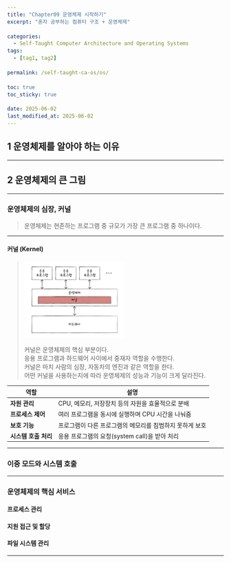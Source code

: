 ```yaml
---
title: "Chapter09 운영체제 시작하기"
excerpt: "혼자 공부하는 컴퓨터 구조 + 운영체제"

categories:
  - Self-Taught Computer Architecture and Operating Systems
tags:
  - [tag1, tag2]

permalink: /self-taught-ca-os/os/

toc: true
toc_sticky: true

date: 2025-06-02
last_modified_at: 2025-06-02
---
```



## 1 운영체제를 알아야 하는 이유

***
  
## 2 운영체제의 큰 그림 

***

### 운영체제의 심장, 커널

> 운영체제는 현존하는 프로그램 중 규모가 가장 큰 프로그램 중 하나이다.       

***

#### 커널 (Kernel)

> <img src="https://github.com/projectmiluju/projectmiluju.github.io/blob/master/assets/images/42.png?raw=true" width="50%" height="50%" alt="커널">     
>
> 커널은 운영체제의 핵심 부분이다.    
> 응용 프로그램과 하드웨어 사이에서 중재자 역할을 수행한다.      
> 커널은 마치 사람의 심장, 자동차의 엔진과 같은 역할을 한다.        
> 어떤 커널을 사용하는지에 따라 운영체제의 성능과 기능이 크게 달라진다.   

| 역할            | 설명                              |
| ------------- | ------------------------------- |
| **자원 관리**     | CPU, 메모리, 저장장치 등의 자원을 효율적으로 분배  |
| **프로세스 제어**  | 여러 프로그램을 동시에 실행하며 CPU 시간을 나눠줌   |
| **보호 기능**   | 프로그램이 다른 프로그램의 메모리를 침범하지 못하게 보호 |
| **시스템 호출 처리** | 응용 프로그램의 요청(system call)을 받아 처리 |


***

### 이중 모드와 시스템 호출


***

### 운영체제의 핵심 서비스

#### 프로세스 관리
#### 지원 접근 및 할당
#### 파일 시스템 관리

***



